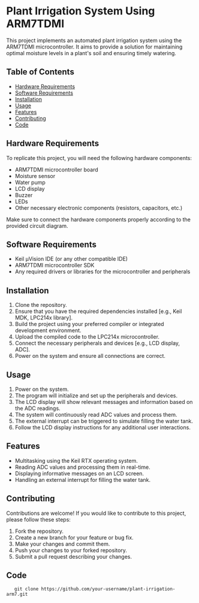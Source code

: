 # Plant Irrigation System Using ARM7TDMI

This project implements an automated plant irrigation system using the ARM7TDMI microcontroller. It aims to provide a solution for maintaining optimal moisture levels in a plant's soil and ensuring timely watering.

## Table of Contents
- [Hardware Requirements](#hardware-requirements)
- [Software Requirements](#software-requirements)
- [Installation](#installation)
- [Usage](#usage)
- [Features](#features)
- [Contributing](#contributing)
- [Code](#Code)

## Hardware Requirements
To replicate this project, you will need the following hardware components:
- ARM7TDMI microcontroller board
- Moisture sensor
- Water pump
- LCD display
- Buzzer
- LEDs
- Other necessary electronic components (resistors, capacitors, etc.)

Make sure to connect the hardware components properly according to the provided circuit diagram.

## Software Requirements
- Keil µVision IDE (or any other compatible IDE)
- ARM7TDMI microcontroller SDK
- Any required drivers or libraries for the microcontroller and peripherals

## Installation

1. Clone the repository.
2. Ensure that you have the required dependencies installed [e.g., Keil MDK, LPC214x library].
3. Build the project using your preferred compiler or integrated development environment.
4. Upload the compiled code to the LPC214x microcontroller.
5. Connect the necessary peripherals and devices [e.g., LCD display, ADC].
6. Power on the system and ensure all connections are correct.

## Usage

1. Power on the system.
2. The program will initialize and set up the peripherals and devices.
3. The LCD display will show relevant messages and information based on the ADC readings.
4. The system will continuously read ADC values and process them.
5. The external interrupt can be triggered to simulate filling the water tank.
6. Follow the LCD display instructions for any additional user interactions.

## Features

- Multitasking using the Keil RTX operating system.
- Reading ADC values and processing them in real-time.
- Displaying informative messages on an LCD screen.
- Handling an external interrupt for filling the water tank.

## Contributing

Contributions are welcome! If you would like to contribute to this project, please follow these steps:

1. Fork the repository.
2. Create a new branch for your feature or bug fix.
3. Make your changes and commit them.
4. Push your changes to your forked repository.
5. Submit a pull request describing your changes.

## Code

```shell
   git clone https://github.com/your-username/plant-irrigation-arm7.git


